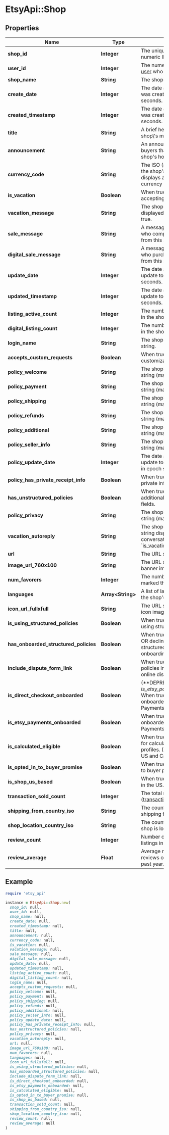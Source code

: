 # EtsyApi::Shop

## Properties

| Name | Type | Description | Notes |
| ---- | ---- | ----------- | ----- |
| **shop_id** | **Integer** | The unique positive non-zero numeric ID for an Etsy Shop. | [optional] |
| **user_id** | **Integer** | The numeric user ID of the [user](/documentation/reference#tag/User) who owns this shop. | [optional] |
| **shop_name** | **String** | The shop&#39;s name string. | [optional] |
| **create_date** | **Integer** | The date and time this shop was created, in epoch seconds. | [optional] |
| **created_timestamp** | **Integer** | The date and time this shop was created, in epoch seconds. | [optional] |
| **title** | **String** | A brief heading string for the shop\\&#39;s main page. | [optional] |
| **announcement** | **String** | An announcement string to buyers that displays on the shop&#39;s homepage. | [optional] |
| **currency_code** | **String** | The ISO (alphabetic) code for the shop&#39;s currency. The shop displays all prices in this currency by default. | [optional] |
| **is_vacation** | **Boolean** | When true, this shop is not accepting purchases. | [optional] |
| **vacation_message** | **String** | The shop&#39;s message string displayed when &#x60;is_vacation&#x60; is true. | [optional] |
| **sale_message** | **String** | A message string sent to users who complete a purchase from this shop. | [optional] |
| **digital_sale_message** | **String** | A message string sent to users who purchase a digital item from this shop. | [optional] |
| **update_date** | **Integer** | The date and time of the last update to the shop, in epoch seconds. | [optional] |
| **updated_timestamp** | **Integer** | The date and time of the last update to the shop, in epoch seconds. | [optional] |
| **listing_active_count** | **Integer** | The number of active listings in the shop. | [optional] |
| **digital_listing_count** | **Integer** | The number of digital listings in the shop. | [optional] |
| **login_name** | **String** | The shop owner\\&#39;s login name string. | [optional] |
| **accepts_custom_requests** | **Boolean** | When true, the shop accepts customization requests. | [optional] |
| **policy_welcome** | **String** | The shop&#39;s policy welcome string (may be blank). | [optional] |
| **policy_payment** | **String** | The shop&#39;s payment policy string (may be blank). | [optional] |
| **policy_shipping** | **String** | The shop&#39;s shipping policy string (may be blank). | [optional] |
| **policy_refunds** | **String** | The shop&#39;s refund policy string (may be blank). | [optional] |
| **policy_additional** | **String** | The shop&#39;s additional policies string (may be blank). | [optional] |
| **policy_seller_info** | **String** | The shop&#39;s seller information string (may be blank). | [optional] |
| **policy_update_date** | **Integer** | The date and time of the last update to the shop&#39;s policies, in epoch seconds. | [optional] |
| **policy_has_private_receipt_info** | **Boolean** | When true, EU receipts display private info. | [optional] |
| **has_unstructured_policies** | **Boolean** | When true, the shop displays additional unstructured policy fields. | [optional] |
| **policy_privacy** | **String** | The shop&#39;s privacy policy string (may be blank). | [optional] |
| **vacation_autoreply** | **String** | The shop&#39;s automatic reply string displayed in new conversations when &#x60;is_vacation&#x60; is true. | [optional] |
| **url** | **String** | The URL string for this shop. | [optional] |
| **image_url_760x100** | **String** | The URL string for this shop&#39;s banner image. | [optional] |
| **num_favorers** | **Integer** | The number of users who marked this shop a favorite. | [optional] |
| **languages** | **Array&lt;String&gt;** | A list of language strings for the shop&#39;s enrolled languages. | [optional] |
| **icon_url_fullxfull** | **String** | The URL string for this shop&#39;s icon image. | [optional] |
| **is_using_structured_policies** | **Boolean** | When true, the shop accepted using structured policies. | [optional] |
| **has_onboarded_structured_policies** | **Boolean** | When true, the shop accepted OR declined after viewing structured policies onboarding. | [optional] |
| **include_dispute_form_link** | **Boolean** | When true, this shop\\&#39;s policies include a link to an EU online dispute form. | [optional] |
| **is_direct_checkout_onboarded** | **Boolean** | (**DEPRECATED: Replaced by _is_etsy_payments_onboarded_.) When true, the shop has onboarded onto Etsy Payments. | [optional] |
| **is_etsy_payments_onboarded** | **Boolean** | When true, the shop has onboarded onto Etsy Payments. | [optional] |
| **is_calculated_eligible** | **Boolean** | When true, the shop is eligible for calculated shipping profiles. (Only available in the US and Canada) | [optional] |
| **is_opted_in_to_buyer_promise** | **Boolean** | When true, the shop opted in to buyer promise. | [optional] |
| **is_shop_us_based** | **Boolean** | When true, the shop is based in the US. | [optional] |
| **transaction_sold_count** | **Integer** | The total number of sales ([transactions](/documentation/reference#tag/Shop-Receipt-Transactions)) for this shop. | [optional] |
| **shipping_from_country_iso** | **String** | The country iso the shop is shipping from. | [optional] |
| **shop_location_country_iso** | **String** | The country iso where the shop is located. | [optional] |
| **review_count** | **Integer** | Number of reviews of shop listings in the past year. | [optional] |
| **review_average** | **Float** | Average rating based on reviews of shop listings in the past year. | [optional] |

## Example

```ruby
require 'etsy_api'

instance = EtsyApi::Shop.new(
  shop_id: null,
  user_id: null,
  shop_name: null,
  create_date: null,
  created_timestamp: null,
  title: null,
  announcement: null,
  currency_code: null,
  is_vacation: null,
  vacation_message: null,
  sale_message: null,
  digital_sale_message: null,
  update_date: null,
  updated_timestamp: null,
  listing_active_count: null,
  digital_listing_count: null,
  login_name: null,
  accepts_custom_requests: null,
  policy_welcome: null,
  policy_payment: null,
  policy_shipping: null,
  policy_refunds: null,
  policy_additional: null,
  policy_seller_info: null,
  policy_update_date: null,
  policy_has_private_receipt_info: null,
  has_unstructured_policies: null,
  policy_privacy: null,
  vacation_autoreply: null,
  url: null,
  image_url_760x100: null,
  num_favorers: null,
  languages: null,
  icon_url_fullxfull: null,
  is_using_structured_policies: null,
  has_onboarded_structured_policies: null,
  include_dispute_form_link: null,
  is_direct_checkout_onboarded: null,
  is_etsy_payments_onboarded: null,
  is_calculated_eligible: null,
  is_opted_in_to_buyer_promise: null,
  is_shop_us_based: null,
  transaction_sold_count: null,
  shipping_from_country_iso: null,
  shop_location_country_iso: null,
  review_count: null,
  review_average: null
)
```

